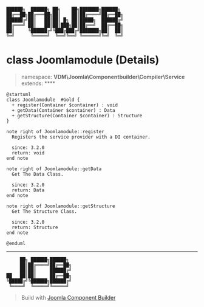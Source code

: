 ```
██████╗  ██████╗ ██╗    ██╗███████╗██████╗
██╔══██╗██╔═══██╗██║    ██║██╔════╝██╔══██╗
██████╔╝██║   ██║██║ █╗ ██║█████╗  ██████╔╝
██╔═══╝ ██║   ██║██║███╗██║██╔══╝  ██╔══██╗
██║     ╚██████╔╝╚███╔███╔╝███████╗██║  ██║
╚═╝      ╚═════╝  ╚══╝╚══╝ ╚══════╝╚═╝  ╚═╝
```
# class Joomlamodule (Details)
> namespace: **VDM\Joomla\Componentbuilder\Compiler\Service**
> extends: ****
```uml
@startuml
class Joomlamodule  #Gold {
  + register(Container $container) : void
  + getData(Container $container) : Data
  + getStructure(Container $container) : Structure
}

note right of Joomlamodule::register
  Registers the service provider with a DI container.

  since: 3.2.0
  return: void
end note

note right of Joomlamodule::getData
  Get The Data Class.

  since: 3.2.0
  return: Data
end note

note right of Joomlamodule::getStructure
  Get The Structure Class.

  since: 3.2.0
  return: Structure
end note
 
@enduml
```

---
```
     ██╗ ██████╗██████╗
     ██║██╔════╝██╔══██╗
     ██║██║     ██████╔╝
██   ██║██║     ██╔══██╗
╚█████╔╝╚██████╗██████╔╝
 ╚════╝  ╚═════╝╚═════╝
```
> Build with [Joomla Component Builder](https://git.vdm.dev/joomla/Component-Builder)

